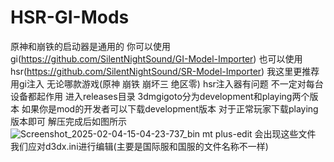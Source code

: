 # HSR-GI-Mods
原神和崩铁的启动器是通用的 你可以使用gi(https://github.com/SilentNightSound/GI-Model-Importer)
也可以使用hsr(https://github.com/SilentNightSound/SR-Model-Importer)
我这里更推荐用gi注入 无论哪款游戏(原神 崩铁 崩坏三 绝区零) hsr注入器有问题 不一定对每台设备都起作用
进入releases目录
3dmgigoto分为development和playing两个版本
如果你是mod的开发者可以下载development版本 对于正常玩家下载playing版本即可
解压完成后如图所示![Screenshot_2025-02-04-15-04-23-737_bin mt plus-edit](https://github.com/user-attachments/assets/3245670a-8494-4454-8810-d14c4c7cfd02)
会出现这些文件 我们应对d3dx.ini进行编辑(主要是国际服和国服的文件名称不一样)


